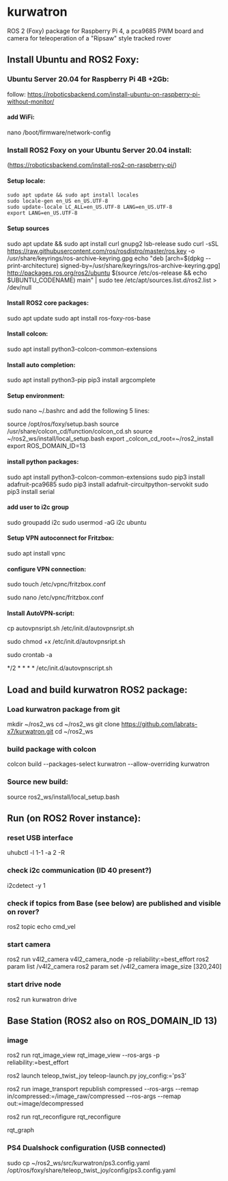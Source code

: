 # kurwatron
ROS 2 (Foxy) package for Raspberry Pi 4, a pca9685 PWM board and camera for teleoperation of a "Ripsaw" style tracked rover

## Install Ubuntu and ROS2 Foxy:

### Ubuntu Server 20.04 for Raspberry Pi 4B +2Gb:
follow: https://roboticsbackend.com/install-ubuntu-on-raspberry-pi-without-monitor/

#### add WiFi:
nano /boot/firmware/network-config

### Install ROS2 Foxy on your Ubuntu Server 20.04 install:

(https://roboticsbackend.com/install-ros2-on-raspberry-pi/)

#### Setup locale:
```
sudo apt update && sudo apt install locales
sudo locale-gen en_US en_US.UTF-8
sudo update-locale LC_ALL=en_US.UTF-8 LANG=en_US.UTF-8
export LANG=en_US.UTF-8
```


#### Setup sources
sudo apt update && sudo apt install curl gnupg2 lsb-release
sudo curl -sSL https://raw.githubusercontent.com/ros/rosdistro/master/ros.key  -o /usr/share/keyrings/ros-archive-keyring.gpg
echo "deb [arch=$(dpkg --print-architecture) signed-by=/usr/share/keyrings/ros-archive-keyring.gpg] http://packages.ros.org/ros2/ubuntu $(source /etc/os-release && echo $UBUNTU_CODENAME) main" | sudo tee /etc/apt/sources.list.d/ros2.list > /dev/null


#### Install ROS2 core packages:
sudo apt update
sudo apt install ros-foxy-ros-base

#### Install colcon:
sudo apt install python3-colcon-common-extensions

#### Install auto completion:
sudo apt install python3-pip
pip3 install argcomplete

#### Setup environment:

sudo nano ~/.bashrc
and add the following 5 lines:

source /opt/ros/foxy/setup.bash
source /usr/share/colcon_cd/function/colcon_cd.sh
source ~/ros2_ws/install/local_setup.bash
export _colcon_cd_root=~/ros2_install
export ROS_DOMAIN_ID=13

#### install python packages:
sudo apt install python3-colcon-common-extensions
sudo pip3 install adafruit-pca9685
sudo pip3 install adafruit-circuitpython-servokit
sudo pip3 install serial

#### add user to i2c group
sudo groupadd i2c
sudo usermod -aG i2c ubuntu

#### Setup VPN autoconnect for Fritzbox:
sudo apt install vpnc

#### configure VPN connection:
sudo touch /etc/vpnc/fritzbox.conf

sudo nano /etc/vpnc/fritzbox.conf

#### Install AutoVPN-script:
cp autovpnsript.sh /etc/init.d/autovpnsript.sh

sudo chmod +x /etc/init.d/autovpnsript.sh

sudo crontab -a

*/2 * * * * /etc/init.d/autovpnscript.sh


## Load and build kurwatron ROS2 package:

### Load kurwatron package from git
mkdir ~/ros2_ws
cd ~/ros2_ws git clone https://github.com/labrats-x7/kurwatron.git
cd ~/ros2_ws

### build package with colcon
colcon build --packages-select kurwatron --allow-overriding kurwatron

### Source new build:
source ros2_ws/install/local_setup.bash



## Run (on ROS2 Rover instance):

### reset USB interface
uhubctl -l 1-1 -a 2 -R

### check i2c communication (ID 40 present?)
i2cdetect -y 1

### check if topics from Base (see below) are published and visible on rover?
ros2 topic echo cmd_vel

### start camera
ros2 run v4l2_camera v4l2_camera_node -p reliability:=best_effort
ros2 param list /v4l2_camera
ros2 param set /v4l2_camera image_size [320,240]

### start drive node
ros2 run kurwatron drive





## Base Station (ROS2 also on ROS_DOMAIN_ID 13)

### image
ros2 run rqt_image_view rqt_image_view --ros-args -p reliability:=best_effort

ros2 launch teleop_twist_joy teleop-launch.py joy_config:='ps3'

ros2 run image_transport republish compressed --ros-args --remap in/compressed:=/image_raw/compressed --ros-args --remap out:=image/decompressed


ros2 run rqt_reconfigure rqt_reconfigure

rqt_graph


### PS4 Dualshock configuration (USB connected)

sudo cp ~/ros2_ws/src/kurwatron/ps3.config.yaml /opt/ros/foxy/share/teleop_twist_joy/config/ps3.config.yaml
